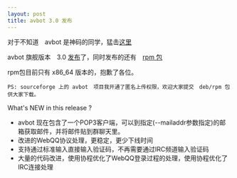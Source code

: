 ```yaml
---
layout: post
title: avbot 3.0 发布
---
```


对于不知道　avbot 是神码的同学，猛击[这里](http://qqbot.avplayer.org)

avbot 旗舰版本　3.0 [发布](http://sourceforge.net/projects/avbot/files/sources/avbot-3.0.tar.bz2/download)了，同时发布的还有　[rpm 包](https://sourceforge.net/projects/avbot/files/rpm/)

rpm包目前只有 x86_64 版本的，抱歉了各位。

    PS: sourceforge 上的 avbot　项目我开通了匿名上传权限，欢迎大家提交　deb/rpm 包供大家下载。

What's NEW in this release ?

* avbot 现在包含了一个POP3客户端，可以到指定(--mailaddr参数指定)的邮箱获取邮件，并将邮件贴到群聊天里。
* 改进的WebQQ协议处理，更稳定，更少下线时间
* 支持通过标准输入直接输入验证码，不再需要通过IRC频道输入验证码
* 大量的代码改进，使用协程优化了WebQQ登录过程的处理，使用协程优化了IRC连接处理

